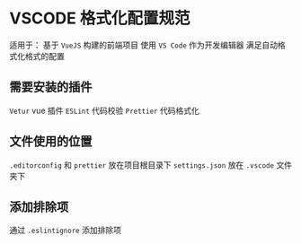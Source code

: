 # VSCODE 格式化配置规范

适用于：
基于 `VueJS` 构建的前端项目
使用 `VS Code` 作为开发编辑器
满足自动格式化格式的配置

## 需要安装的插件

`Vetur` vue 插件
`ESLint` 代码校验
`Prettier` 代码格式化

## 文件使用的位置

`.editorconfig` 和 `prettier` 放在项目根目录下
`settings.json` 放在 `.vscode` 文件夹下

## 添加排除项

通过 `.eslintignore` 添加排除项
